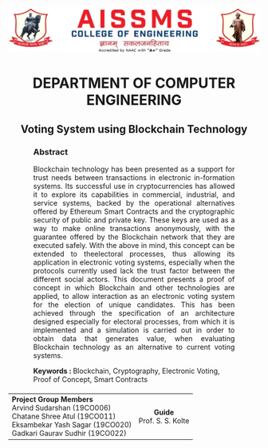 ![alt text](../Resources/letterhead.png)

<h1 style="text-align: center;border: 0;">DEPARTMENT OF COMPUTER ENGINEERING</h1>

<h2 style="text-align: center;">Voting System using Blockchain Technology</h2>

<div style="margin: 10px 50px">
<h3><strong>Abstract</strong></h3>
<p style="text-align: justify;">Blockchain technology has been presented as a support for trust needs between transactions in electronic in-formation systems. Its successful use in cryptocurrencies has allowed it to explore its capabilities in commercial, industrial, and service systems, backed by the operational alternatives offered by Ethereum Smart Contracts and the cryptographic security of public and private key. These keys are used as a way to make online transactions anonymously, with the guarantee offered by the Blockchain network that they are executed safely. With the above in mind, this concept can be extended to theelectoral processes, thus allowing its application in electronic voting systems, especially when the protocols currently used lack the trust factor between the different social actors. This document presents a proof of concept in which Blockchain and other technologies are applied, to allow interaction as an electronic voting system for the election of unique candidates. This has been achieved through the specification of an architecture designed especially for electoral processes, from which it is implemented and a simulation is carried out in order to obtain data that generates value, when evaluating Blockchain technology as an alternative to current voting systems.</p>
<p><strong>Keywords : </strong>Blockchain, Cryptography, Electronic Voting, Proof of Concept, Smart Contracts</p>
</div>
<table style="width:100%;margin-top: 20px;">
<tr>
<td><strong>Project Group Members</strong><br />Arvind Sudarshan (19CO006)<br />Chatane Shree Atul (19CO011)<br />Eksambekar Yash Sagar (19CO020)<br />Gadkari Gaurav Sudhir (19CO022)</td>
<td style="text-align: center;"><strong>Guide</strong><br />Prof. S. S. Kolte</td>
</tr>
</table>